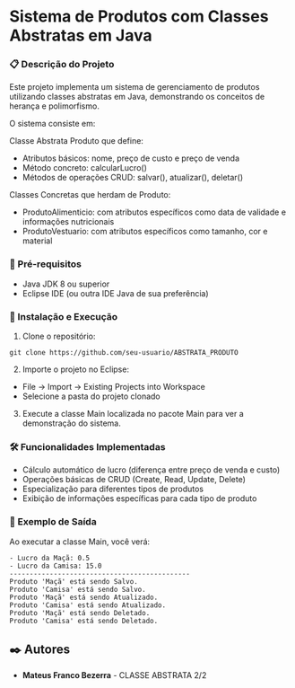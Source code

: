 # Sistema de Produtos com Classes Abstratas em Java

### 📋 Descrição do Projeto

Este projeto implementa um sistema de gerenciamento de produtos utilizando classes abstratas em Java, demonstrando os conceitos de herança e polimorfismo.

O sistema consiste em:

Classe Abstrata Produto que define:

- Atributos básicos: nome, preço de custo e preço de venda
- Método concreto: calcularLucro()
- Métodos de operações CRUD: salvar(), atualizar(), deletar()

Classes Concretas que herdam de Produto:

- ProdutoAlimenticio: com atributos específicos como data de validade e informações nutricionais
- ProdutoVestuario: com atributos específicos como tamanho, cor e material
  
### 🔧 Pré-requisitos

- Java JDK 8 ou superior
- Eclipse IDE (ou outra IDE Java de sua preferência)

### 🚀 Instalação e Execução

1. Clone o repositório:

```
git clone https://github.com/seu-usuario/ABSTRATA_PRODUTO
```

2. Importe o projeto no Eclipse:
- File → Import → Existing Projects into Workspace
- Selecione a pasta do projeto clonado

3. Execute a classe Main localizada no pacote Main para ver a demonstração do sistema.


### 🛠️ Funcionalidades Implementadas

- Cálculo automático de lucro (diferença entre preço de venda e custo)
- Operações básicas de CRUD (Create, Read, Update, Delete)
- Especialização para diferentes tipos de produtos
- Exibição de informações específicas para cada tipo de produto

### 📝 Exemplo de Saída

Ao executar a classe Main, você verá:

```
- Lucro da Maçã: 0.5
- Lucro da Camisa: 15.0
---------------------------------------------
Produto 'Maçã' está sendo Salvo.
Produto 'Camisa' está sendo Salvo.
Produto 'Maçã' está sendo Atualizado.
Produto 'Camisa' está sendo Atualizado.
Produto 'Maçã' está sendo Deletado.
Produto 'Camisa' está sendo Deletado.
```

## ✒️ Autores

* **Mateus Franco Bezerra** - CLASSE ABSTRATA 2/2
